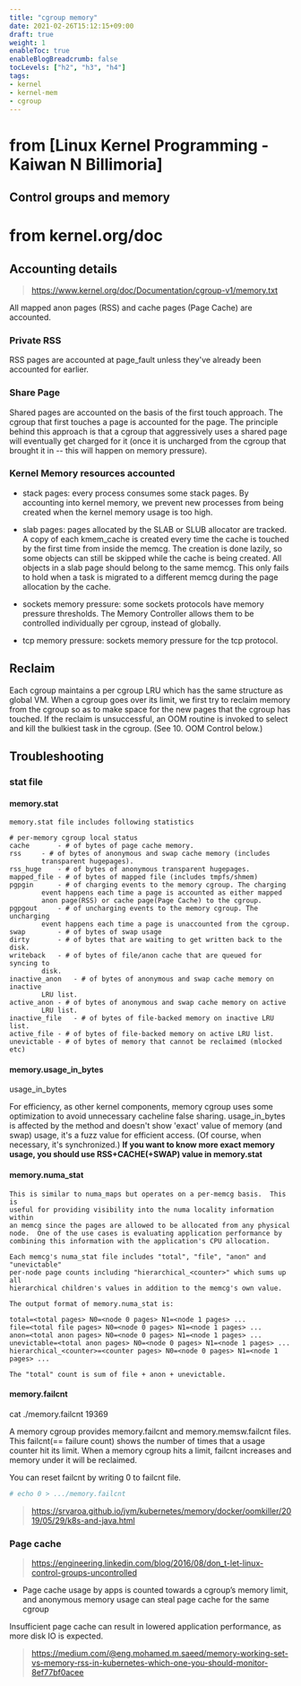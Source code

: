 ```yaml
---
title: "cgroup memory"
date: 2021-02-26T15:12:15+09:00
draft: true
weight: 1
enableToc: true
enableBlogBreadcrumb: false
tocLevels: ["h2", "h3", "h4"]
tags:
- kernel
- kernel-mem
- cgroup
---
```


# from [Linux Kernel Programming - Kaiwan N Billimoria]

## Control groups and memory





# from kernel.org/doc


## Accounting details


> https://www.kernel.org/doc/Documentation/cgroup-v1/memory.txt


All mapped anon pages (RSS) and cache pages (Page Cache) are accounted.

### Private RSS

RSS pages are accounted at page_fault unless they've already been accounted
for earlier.


### Share Page
Shared pages are accounted on the basis of the first touch approach. The
cgroup that first touches a page is accounted for the page. The principle
behind this approach is that a cgroup that aggressively uses a shared
page will eventually get charged for it (once it is uncharged from
the cgroup that brought it in -- this will happen on memory pressure).

### Kernel Memory resources accounted

* stack pages: every process consumes some stack pages. By accounting into
kernel memory, we prevent new processes from being created when the kernel
memory usage is too high.

* slab pages: pages allocated by the SLAB or SLUB allocator are tracked. A copy
of each kmem_cache is created every time the cache is touched by the first time
from inside the memcg. The creation is done lazily, so some objects can still be
skipped while the cache is being created. All objects in a slab page should
belong to the same memcg. This only fails to hold when a task is migrated to a
different memcg during the page allocation by the cache.

* sockets memory pressure: some sockets protocols have memory pressure
thresholds. The Memory Controller allows them to be controlled individually
per cgroup, instead of globally.

* tcp memory pressure: sockets memory pressure for the tcp protocol.



## Reclaim

Each cgroup maintains a per cgroup LRU which has the same structure as
global VM. When a cgroup goes over its limit, we first try
to reclaim memory from the cgroup so as to make space for the new
pages that the cgroup has touched. If the reclaim is unsuccessful,
an OOM routine is invoked to select and kill the bulkiest task in the
cgroup. (See 10. OOM Control below.)

## Troubleshooting

### stat file

#### memory.stat

```
memory.stat file includes following statistics

# per-memory cgroup local status
cache		- # of bytes of page cache memory.
rss		- # of bytes of anonymous and swap cache memory (includes
		transparent hugepages).
rss_huge	- # of bytes of anonymous transparent hugepages.
mapped_file	- # of bytes of mapped file (includes tmpfs/shmem)
pgpgin		- # of charging events to the memory cgroup. The charging
		event happens each time a page is accounted as either mapped
		anon page(RSS) or cache page(Page Cache) to the cgroup.
pgpgout		- # of uncharging events to the memory cgroup. The uncharging
		event happens each time a page is unaccounted from the cgroup.
swap		- # of bytes of swap usage
dirty		- # of bytes that are waiting to get written back to the disk.
writeback	- # of bytes of file/anon cache that are queued for syncing to
		disk.
inactive_anon	- # of bytes of anonymous and swap cache memory on inactive
		LRU list.
active_anon	- # of bytes of anonymous and swap cache memory on active
		LRU list.
inactive_file	- # of bytes of file-backed memory on inactive LRU list.
active_file	- # of bytes of file-backed memory on active LRU list.
unevictable	- # of bytes of memory that cannot be reclaimed (mlocked etc)
```
#### memory.usage_in_bytes

usage_in_bytes

For efficiency, as other kernel components, memory cgroup uses some optimization
to avoid unnecessary cacheline false sharing. usage_in_bytes is affected by the
method and doesn't show 'exact' value of memory (and swap) usage, it's a fuzz
value for efficient access. (Of course, when necessary, it's synchronized.)
**If you want to know more exact memory usage, you should use RSS+CACHE(+SWAP) value in memory.stat**

#### memory.numa_stat
```
This is similar to numa_maps but operates on a per-memcg basis.  This is
useful for providing visibility into the numa locality information within
an memcg since the pages are allowed to be allocated from any physical
node.  One of the use cases is evaluating application performance by
combining this information with the application's CPU allocation.

Each memcg's numa_stat file includes "total", "file", "anon" and "unevictable"
per-node page counts including "hierarchical_<counter>" which sums up all
hierarchical children's values in addition to the memcg's own value.

The output format of memory.numa_stat is:

total=<total pages> N0=<node 0 pages> N1=<node 1 pages> ...
file=<total file pages> N0=<node 0 pages> N1=<node 1 pages> ...
anon=<total anon pages> N0=<node 0 pages> N1=<node 1 pages> ...
unevictable=<total anon pages> N0=<node 0 pages> N1=<node 1 pages> ...
hierarchical_<counter>=<counter pages> N0=<node 0 pages> N1=<node 1 pages> ...

The "total" count is sum of file + anon + unevictable.
```

#### memory.failcnt 
cat ./memory.failcnt 
19369

A memory cgroup provides memory.failcnt and memory.memsw.failcnt files.
This failcnt(== failure count) shows the number of times that a usage counter
hit its limit. When a memory cgroup hits a limit, failcnt increases and
memory under it will be reclaimed.

You can reset failcnt by writing 0 to failcnt file.
```bash
# echo 0 > .../memory.failcnt
```

> https://srvaroa.github.io/jvm/kubernetes/memory/docker/oomkiller/2019/05/29/k8s-and-java.html

### Page cache
> https://engineering.linkedin.com/blog/2016/08/don_t-let-linux-control-groups-uncontrolled

* Page cache usage by apps is counted towards a cgroup’s memory limit, and anonymous memory usage can steal page cache for the same cgroup

Insufficient page cache can result in lowered application performance, as more disk IO is expected.

> https://medium.com/@eng.mohamed.m.saeed/memory-working-set-vs-memory-rss-in-kubernetes-which-one-you-should-monitor-8ef77bf0acee

